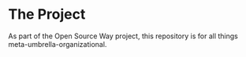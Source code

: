 # The Project
As part of the Open Source Way project, this repository is for all things meta-umbrella-organizational.
